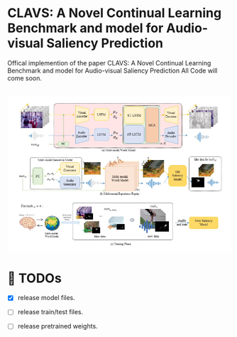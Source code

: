 #  CLAVS: A Novel Continual Learning Benchmark and model for Audio-visual Saliency Prediction
Offical implemention of the paper CLAVS: A Novel Continual Learning Benchmark and model for Audio-visual Saliency Prediction
All Code will come soon.

<br>
<img width="800" src="CLAVS.jpg"/>
<br>

# 📌 TODOs
- [x] release model files.
- [ ] release train/test files.
- [ ] release pretrained weights.

